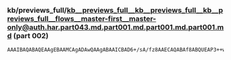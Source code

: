 ### kb/previews_full/kb__previews_full__kb__previews_full__kb__previews_full__flows__master-first__master-only@auth.har.part043.md.part001.md.part001.md.part001.md (part 002)

```md
AAAIBAQABAQEAAgEBAAMCAgADAwQAAgABAAICBAD6+/sA/fz8AAECAQABAf8ABQUEAP3++wAA//8A/f39APr8+wAAAAAAAAEBAAMCAgAHBgcA/Pz8AAICAwADAwAAAgICAAMCAwAA/wAABAMEAP79/QD
```

```

